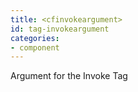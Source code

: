 ```yaml
---
title: <cfinvokeargument>
id: tag-invokeargument
categories:
- component
---
```


Argument for the Invoke Tag
